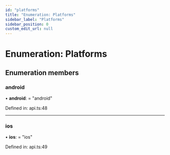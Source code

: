 ```yaml
---
id: "platforms"
title: "Enumeration: Platforms"
sidebar_label: "Platforms"
sidebar_position: 0
custom_edit_url: null
---
```


# Enumeration: Platforms

## Enumeration members

### android

• **android**: = "android"

Defined in: api.ts:48

___

### ios

• **ios**: = "ios"

Defined in: api.ts:49
